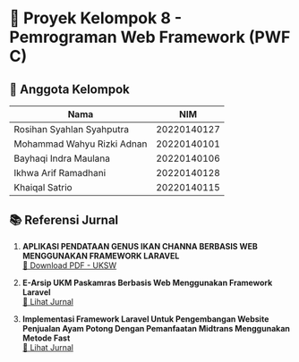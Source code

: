 # 📘 Proyek Kelompok 8 - Pemrograman Web Framework (PWF C)

## 👥 Anggota Kelompok
| Nama                          | NIM         |
|-------------------------------|-------------|
| Rosihan Syahlan Syahputra     | 20220140127 |
| Mohammad Wahyu Rizki Adnan    | 20220140101 |
| Bayhaqi Indra Maulana         | 20220140106 |
| Ikhwa Arif Ramadhani          | 20220140128 |
| Khaiqal Satrio                | 20220140115 |

## 📚 Referensi Jurnal
1. **APLIKASI PENDATAAN GENUS IKAN CHANNA BERBASIS WEB MENGGUNAKAN FRAMEWORK LARAVEL**  
   [🔗 Download PDF - UKSW](https://ejournal.uksw.edu/itexplore/article/download/10306/2669)

2. **E-Arsip UKM Paskamras Berbasis Web Menggunakan Framework Laravel**  
   [🔗 Lihat Jurnal](http://j-innovative.org/index.php/Innovative/article/view/17993)

3. **Implementasi Framework Laravel Untuk Pengembangan Website Penjualan Ayam Potong Dengan Pemanfaatan Midtrans Menggunakan Metode Fast**  
   [🔗 Lihat Jurnal](https://ejournal.sisfokomtek.org/index.php/jikom/article/view/2920)




